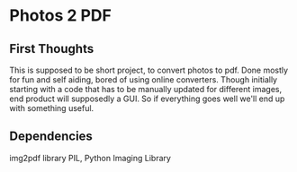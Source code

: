 # Photos 2 PDF
## First Thoughts

This is supposed to be short project, to convert photos to pdf. Done mostly for fun and self aiding, bored of using online converters. Though initially starting with a code that has to be manually updated for different images, end product will supposedly a GUI. So if everything goes well we'll end up with something useful.


## Dependencies
img2pdf library
PIL, Python Imaging Library


